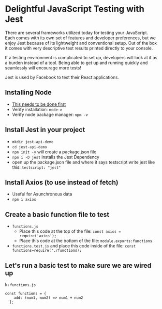 # Delightful JavaScript Testing with Jest

There are several frameworks utilized today for testing your JavaScript. Each comes with its own set of features and developer preferences, but we enjoy Jest because of its lightweight and conventional setup. Out of the box it comes with very descriptive test results printed directly to your console. 

If a testing environment is complicated to set up, developers will look at it as a burden instead of a tool. Being able to get up and running quickly and seamlessly will encourage more tests! 

Jest is used by Facebook to test their React applications.


## Installing Node

- [This needs to be done first](https://nodejs.org/en/download/)
- Verify installation: `node-v`
- Verify node package manager: `npm -v`

## Install Jest in your project

- `mkdir jest-api-demo`
- `cd jest-api-demo`
- `npm init -y` will create a package.json file
- `npm i -D jest` installs the Jest Dependency
- open up the package.json file and where it says testscript write jest like this: `testscript: "jest"`

## Install Axios (to use instead of fetch)

- Useful for Asunchronous data
- `npm i axios`

## Create a basic function file to test

- `functions.js` 
  - Place this code at the top of the file: `const axios = require('axios');`
  - Place this code at the bottom of the file: `module.exports:functions`
- `functions.test.js` and place this code inside of the file: `const functions=require('./functions);`

## Let's run a basic test to make sure we are wired up 

In `functions.js`

```
const functions = {
	add: (num1, num2) => num1 + num2
  };
```
